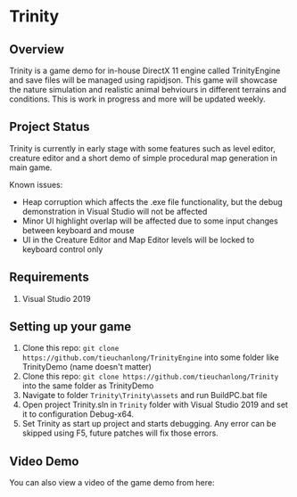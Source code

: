 # Trinity

## Overview
Trinity is a game demo for in-house DirectX 11 engine called TrinityEngine and save files will be managed using rapidjson. This game will showcase the nature simulation and realistic animal behviours in different terrains and conditions.
This is work in progress and more will be updated weekly. 

## Project Status
Trinity is currently in early stage with some features such as level editor, creature editor and a short demo of simple procedural map generation in main game.

Known issues:
* Heap corruption which affects the .exe file functionality, but the debug demonstration in Visual Studio will not be affected
* Minor UI highlight overlap will be affected due to some input changes between keyboard and mouse
* UI in the Creature Editor and Map Editor levels will be locked to keyboard control only

## Requirements

1. Visual Studio 2019

## Setting up your game

1. Clone this repo: `git clone https://github.com/tieuchanlong/TrinityEngine` into some folder like TrinityDemo (name doesn't matter)
2. Clone this repo: `git clone https://github.com/tieuchanlong/Trinity` into the same folder as TrinityDemo
3. Navigate to folder `Trinity\Trinity\assets` and run BuildPC.bat file
4. Open project Trinity.sln in `Trinity` folder with Visual Studio 2019 and set it to configuration Debug-x64.
5. Set Trinity as start up project and starts debugging. Any error can be skipped using F5, future patches will fix those errors.

## Video Demo

You can also view a video of the game demo from here:
